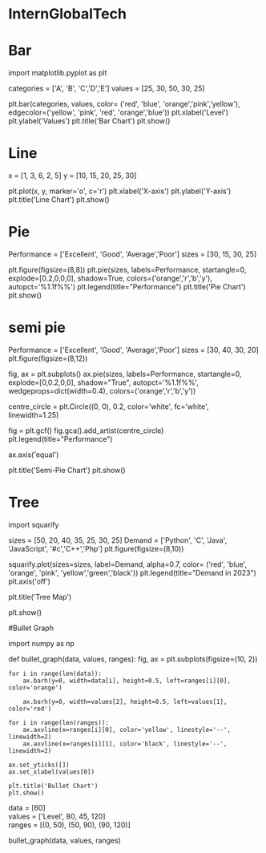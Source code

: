 # InternGlobalTech
# Bar

import matplotlib.pyplot as plt

categories = ['A', 'B', 'C','D','E']
values = [25, 30, 50, 30, 25]

plt.bar(categories, values, color= ('red', 'blue', 'orange','pink','yellow'), 
        edgecolor=('yellow', 'pink', 'red', 'orange','blue'))
plt.xlabel('Level')
plt.ylabel('Values')
plt.title('Bar Chart')
plt.show()


# Line

x = [1, 3, 6, 2, 5]
y = [10, 15, 20, 25, 30]

plt.plot(x, y, marker='o', c='r')
plt.xlabel('X-axis')
plt.ylabel('Y-axis')
plt.title('Line Chart')
plt.show()


# Pie

Performance = ['Excellent', 'Good', 'Average','Poor']
sizes = [30, 15, 30, 25]

plt.figure(figsize=(8,8))
plt.pie(sizes, labels=Performance, startangle=0, explode=[0.2,0,0,0],
        shadow=True, colors=('orange','r','b','y'), autopct='%1.1f%%')
plt.legend(title="Performance")
plt.title('Pie Chart')
plt.show()


# semi pie

Performance = ['Excellent', 'Good', 'Average','Poor']
sizes = [30, 40, 30, 20]
plt.figure(figsize=(8,12))

fig, ax = plt.subplots()
ax.pie(sizes, labels=Performance, startangle=0, explode=[0,0.2,0,0], shadow="True", 
       autopct='%1.1f%%', wedgeprops=dict(width=0.4), colors=('orange','r','b','y'))

centre_circle = plt.Circle((0, 0), 0.2, color='white', fc='white', linewidth=1.25)

fig = plt.gcf()
fig.gca().add_artist(centre_circle)
plt.legend(title="Performance")

ax.axis('equal')  

plt.title('Semi-Pie Chart')
plt.show()


# Tree

import squarify

sizes = [50, 20, 40, 35, 25, 30, 25]
Demand = ['Python', 'C', 'Java', 'JavaScript', '#c','C++','Php']
plt.figure(figsize=(8,10))

squarify.plot(sizes=sizes, label=Demand, alpha=0.7, color= ('red', 'blue', 'orange', 'pink', 'yellow','green','black'))
plt.legend(title="Demand in 2023")
plt.axis('off')

plt.title('Tree Map')

plt.show()


#Bullet Graph

import numpy as np

def bullet_graph(data, values, ranges):
    fig, ax = plt.subplots(figsize=(10, 2))

    for i in range(len(data)):
        ax.barh(y=0, width=data[i], height=0.5, left=ranges[i][0], color='orange')

        ax.barh(y=0, width=values[2], height=0.5, left=values[1], color='red')
        
    for i in range(len(ranges)):
        ax.axvline(x=ranges[i][0], color='yellow', linestyle='--', linewidth=2)
        ax.axvline(x=ranges[i][1], color='black', linestyle='--', linewidth=2)

    ax.set_yticks([])
    ax.set_xlabel(values[0])

    plt.title('Bullet Chart')
    plt.show()

data = [60]  
values = ['Level', 80, 45, 120]   
ranges = [(0, 50), (50, 90), (90, 120)]  

bullet_graph(data, values, ranges)
